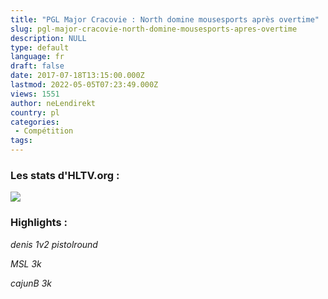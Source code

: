 ```yaml
---
title: "PGL Major Cracovie : North domine mousesports après overtime"
slug: pgl-major-cracovie-north-domine-mousesports-apres-overtime
description: NULL
type: default
language: fr
draft: false
date: 2017-07-18T13:15:00.000Z
lastmod: 2022-05-05T07:23:49.000Z
views: 1551
author: neLendirekt
country: pl
categories:
 - Compétition
tags:
---
```

### Les stats d'HLTV.org :

![](/storage/images/596e0a3bdc3b0_north-mouzpng.png)

### Highlights :

_denis 1v2 pistolround_

_MSL 3k_ 

_cajunB 3k_ 
